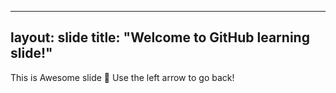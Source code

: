 ----
layout: slide
title: "Welcome to GitHub learning slide!"
----
This is Awesome slide :tada: 
Use the left arrow to go back!
